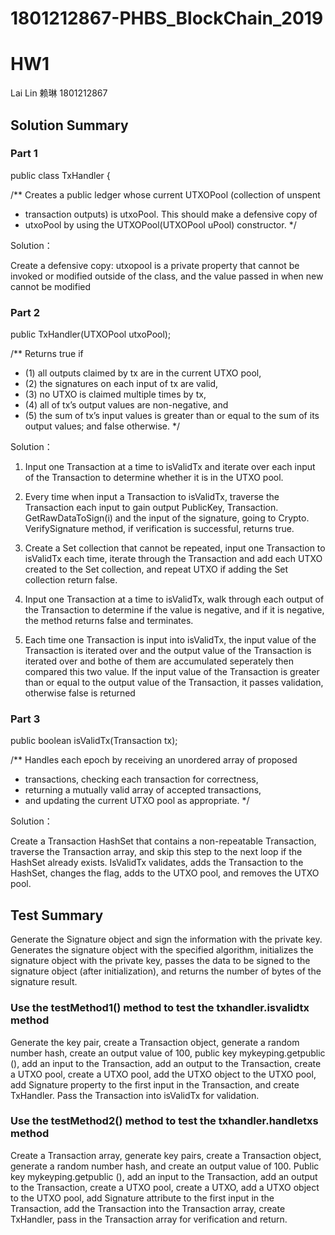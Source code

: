 # 1801212867-PHBS_BlockChain_2019
# HW1
Lai Lin 赖琳 1801212867

## Solution Summary

### Part 1
public class TxHandler {

/** Creates a public ledger whose current UTXOPool (collection of unspent
*	transaction outputs) is utxoPool. This should make a defensive copy of
*	utxoPool by using the UTXOPool(UTXOPool uPool) constructor.
*/

Solution：

Create a defensive copy: utxopool is a private property that cannot be invoked or modified outside of the class, and the value passed in when new cannot be modified

### Part 2
public TxHandler(UTXOPool utxoPool);

/** Returns true if
*	(1) all outputs claimed by tx are in the current UTXO pool,
*	(2) the signatures on each input of tx are valid,
*	(3) no UTXO is claimed multiple times by tx,
*	(4) all of tx’s output values are non-negative, and
*	(5) the sum of tx’s input values is greater than or equal to the sum of its output values; and false otherwise.
*/

Solution：

1. Input one Transaction at a time to isValidTx and iterate over each input of the Transaction to determine whether it is in the UTXO pool.

2. Every time when input a Transaction to isValidTx, traverse the Transaction each input to gain output PublicKey, Transaction. GetRawDataToSign(i) and the input of the signature, going to Crypto. VerifySignature method, if verification is successful, returns true.

3. Create a Set<UTXO> collection that cannot be repeated, input one Transaction to isValidTx each time, iterate through the Transaction and add each UTXO created to the Set<UTXO> collection, and repeat UTXO if adding the Set<UTXO> collection return false.

4. Input one Transaction at a time to isValidTx, walk through each output of the Transaction to determine if the value is negative, and if it is negative, the method returns false and terminates.

5. Each time one Transaction is input into isValidTx, the input value of the Transaction is iterated over and the output value of the Transaction is iterated over and bothe of them are accumulated seperately then compared this two value. If the input value of the Transaction is greater than or equal to the output value of the Transaction, it passes validation, otherwise false is returned

### Part 3
public boolean isValidTx(Transaction tx);

/** Handles each epoch by receiving an unordered array of proposed
*	transactions, checking each transaction for correctness,
*	returning a mutually valid array of accepted transactions,
*	and updating the current UTXO pool as appropriate.
*/


Solution：

Create a Transaction HashSet that contains a non-repeatable Transaction, traverse the Transaction array, and skip this step to the next loop if the HashSet already exists.
IsValidTx validates, adds the Transaction to the HashSet, changes the flag, adds to the UTXO pool, and removes the UTXO pool.

## Test Summary

Generate the Signature object and sign the information with the private key. Generates the signature object with the specified algorithm, initializes the signature object with the private key, passes the data to be signed to the signature object (after initialization), and returns the number of bytes of the signature result.

### Use the testMethod1() method to test the txhandler.isvalidtx method

Generate the key pair, create a Transaction object, generate a random number hash, create an output value of 100, public key mykeyping.getpublic (), add an input to the Transaction, add an output to the Transaction, create a UTXO pool, create a UTXO pool, add the UTXO object to the UTXO pool, add Signature property to the first input in the Transaction, and create TxHandler. Pass the Transaction into isValidTx for validation.

### Use the testMethod2() method to test the txhandler.handletxs method

Create a Transaction array, generate key pairs, create a Transaction object, generate a random number hash, and create an output value of 100. Public key mykeyping.getpublic (), add an input to the Transaction, add an output to the Transaction, create a UTXO pool, create a UTXO, add a UTXO object to the UTXO pool, add Signature attribute to the first input in the Transaction, add the Transaction into the Transaction array, create TxHandler, pass in the Transaction array for verification and return.

